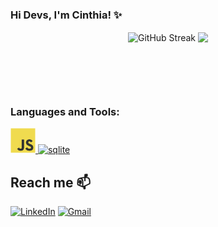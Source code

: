 ### Hi Devs, I'm Cinthia! ✨


 <div  align="center" style="margin-bottom:100px">
    <img width=55% align="center" src="https://github-readme-streak-stats.herokuapp.com?user=robert-sampaio&theme=radical&date_format=j%20M%5B%20Y%5D" alt="GitHub Streak" /></a>
    <img width=40% align="center" src="https://github-readme-stats-git-main-rafaelalexandrino.vercel.app/api/top-langs/?username=robert-sampaio&show_icons=true&theme=radical&layout=compact" />
 </div>

<h3 align="left">Languages and Tools:</h3>
<p align="left"> <a href="https://developer.mozilla.org/en-US/docs/Web/JavaScript" target="_blank" rel="noreferrer"> <img src="https://raw.githubusercontent.com/devicons/devicon/master/icons/javascript/javascript-original.svg" alt="javascript" width="40" height="40"/> </a> 
 <a href="https://www.sqlite.org/" target="_blank" rel="noreferrer"> <img src="https://www.vectorlogo.zone/logos/sqlite/sqlite-icon.svg" alt="sqlite" width="40" height="40"/> </a> </p>
 

## Reach me 📫
[![LinkedIn](https://img.shields.io/badge/LinkedIn-0077B5?style=for-the-badge&logo=linkedin&logoColor=white)](https://www.linkedin.com/in/cinthiabsouza1997/)
[![Gmail](https://img.shields.io/badge/-cinthiasouza@uni9.edu.br-D14836?style=for-the-badge&logo=gmail&logoColor=white&link=mailto:cinthiasouza@uni9.edu.br)](mailto:cinthiasouza@uni9.edu.br)
